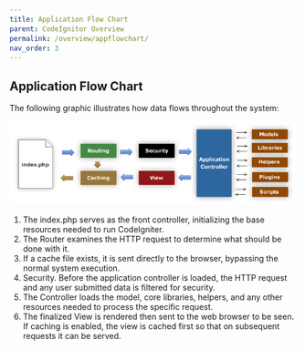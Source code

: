 ```yaml
---
title: Application Flow Chart
parent: CodeIgnitor Overview
permalink: /overview/appflowchart/ 
nav_order: 3
---
```


## **Application Flow Chart**

The following graphic illustrates how data flows throughout the system:

![Flow Chart](/Overview/appflowchart.jpg)


1. The index.php serves as the front controller, initializing the base resources needed to run CodeIgniter.
2. The Router examines the HTTP request to determine what should be done with it.
3. If a cache file exists, it is sent directly to the browser, bypassing the normal system execution.
4. Security. Before the application controller is loaded, the HTTP request and any user submitted data is filtered for security.
5. The Controller loads the model, core libraries, helpers, and any other resources needed to process the specific request.
6. The finalized View is rendered then sent to the web browser to be seen. If caching is enabled, the view is cached  first so that on subsequent requests it can be served.

